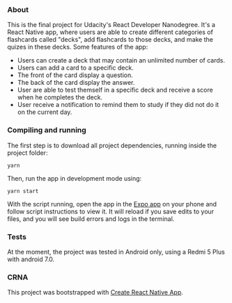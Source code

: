 ### About

This is the final project for Udacity's React Developer Nanodegree.
It's a React Native app, where users are able to create different categories of flashcards called "decks", add flashcards to those decks, and make the quizes in these decks.
Some features of the app:

* Users can create a deck that may contain an unlimited number of cards.
* Users can add a card to a specific deck.
* The front of the card display a question.
* The back of the card display the answer.
* User are able to test themself in a specific deck and receive a score when he completes the deck.
* User receive a notification to remind them to study if they did not do it on the current day.

### Compiling and running

The first step is to download all project dependencies, running inside the project folder:

```
yarn
```

Then, run the app in development mode using:

```
yarn start
```

With the script running, open the app in the [Expo app](https://expo.io) on your phone and follow script instructions to view it. It will reload if you save edits to your files, and you will see build errors and logs in the terminal.

### Tests

At the moment, the project was tested in Android only, using a Redmi 5 Plus with android 7.0.

### CRNA

This project was bootstrapped with [Create React Native App](https://github.com/react-community/create-react-native-app).
